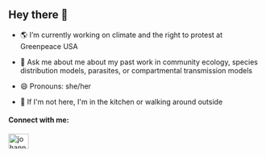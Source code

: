 ## Hey there 👋

<!--
**johforn/johforn** is a ✨ _special_ ✨ repository because its `README.md` (this file) appears on your GitHub profile.
-->

- 🌎 I’m currently working on climate and the right to protest at Greenpeace USA

- 🌱 Ask me about me about my past work in community ecology, species distribution models, parasites, or compartmental transmission models 
- 😄 Pronouns: she/her
- 🍲 If I'm not here, I'm in the kitchen or walking around outside

<h4 align="left">Connect with me:</h4>
<p align="left">
<a href="https://linkedin.com/in/johanna.fornberg" target="blank"><img align="center" src="https://raw.githubusercontent.com/rahuldkjain/github-profile-readme-generator/master/src/images/icons/Social/linked-in-alt.svg" alt="johanna.fornberg" height="30" width="40" /></a>
</p>
